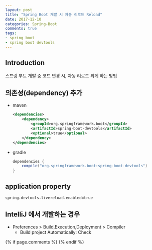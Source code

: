 ```yaml
---
layout: post
title: "Spring Boot 개발 시 자동 리로드 Reload"
date: 2017-12-10
categories: Spring-Boot
comments: true
tags:
- spring boot
- spring boot devtools
---
```


## Introduction
스프링 부트 개발 중 코드 변경 시, 자동 리로드 되게 하는 방법

<!-- more -->

## 의존성(dependency) 추가
- maven
  ```xml
  <dependencies>
      <dependency>
          <groupId>org.springframework.boot</groupId>
          <artifactId>spring-boot-devtools</artifactId>
          <optional>true</optional>
      </dependency>
  </dependencies>
  ```
- gradle
  ```gradle
  dependencies {
      compile("org.springframework.boot:spring-boot-devtools")
  }
  ```

## application property
```shell
spring.devtools.livereload.enabled=true
```

## IntelliJ 에서 개발하는 경우
- Preferences > Build,Execution,Deployment > Compiler
  - Build project Automatically: Check 

{% if page.comments %}
{% endif %}
